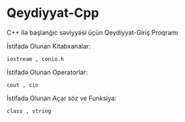 # Qeydiyyat-Cpp
C++ ilə başlanğıc səviyyəsi üçün Qeydiyyat-Giriş Proqramı

İstifadə Olunan Kitabxanalar:
~~~
iostream , conio.h
~~~
İstifadə Olunan Operatorlar:
~~~
cout , cin
~~~
İstifadə Olunan Açar söz ve Funksiya:
~~~ 
class , string
~~~
